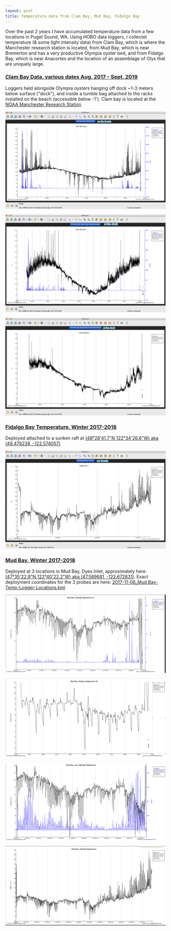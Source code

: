 ```yaml
---
layout: post
title: Temperature data from Clam Bay, Mud Bay, Fidalgo Bay 
---
```


Over the past 2 years I have accumulated temperature data from a few locations in Puget Sound, WA. Using HOBO data loggers, I collectet temperature (& some light intensity data) from Clam Bay, which is where the Manchester research station is located, from Mud Bay, which is near Bremerton and has a very productive Olympia oyster bed, and from Fidalgo Bay, which is near Anacortes and the location of an assemblage of Olys that are uniquely large. 

### [Clam Bay Data, various dates Aug. 2017 - Sept. 2019](https://github.com/laurahspencer/O.lurida_Temperature/tree/master/data/Clam-Bay-Temperatures) 
Loggers held alongside Olympia oysters hanging off dock ~1-3 meters below surface ("dock"), and inside a tumble bag attached to the racks installed on the beach (accessible below -1').  Clam bay is located at the [NOAA Manchester Research Station](https://goo.gl/maps/XRxCfpsuMeeXqk4DA)

![Clam-bay-beach-jun2018-jun2019.png](https://github.com/laurahspencer/O.lurida_Temperature/blob/master/images/Clam-bay-beach-jun2018-jun2019.png?raw=true)

![Clam-bay-dock-jun2018-sept2019.png](https://github.com/laurahspencer/O.lurida_Temperature/blob/master/images/Clam-bay-dock-jun2018-sept2019.png?raw=true)

![Clam-bay-dock_aug2017-jun2018.png](https://github.com/laurahspencer/O.lurida_Temperature/blob/master/images/Clam-bay-dock_aug2017-jun2018.png?raw=true) 

### [Fidalgo Bay Temperature, Winter 2017-2018](https://github.com/laurahspencer/O.lurida_Temperature/tree/master/data/Fidalgo-Bay-Temperatures)
Deployed attached to a sunken raft at [(48°28'41.7"N 122°34'26.6"W) aka (48.478238, -122.574057)](https://goo.gl/maps/jkSniGLwTwDePGBs8)

![Fidalgo-bay-beach-Nov2017-Jun2018.png](https://github.com/laurahspencer/O.lurida_Temperature/blob/master/images/Fidalgo-bay-beach-Nov2017-Jun2018.png?raw=true)

### [Mud Bay, Winter 2017-2018](https://github.com/laurahspencer/O.lurida_Temperature/tree/master/data/Mud-Bay-Temperatures)

Deployed at 3 locations in Mud Bay, Dyes Inlet, approximately here: [(47°35'22.9"N 122°40'22.2"W) aka (47.589681, -122.672831)](https://goo.gl/maps/tqnQpkGc6zXCsTD9A). Exact deployment coordinates for the 3 probes are here: [2017-11-06_Mud Bay-Temp-Logger-Locations.kml](https://github.com/laurahspencer/O.lurida_Temperature/blob/master/data/Mud-Bay-Temperatures/2017-11-06_Mud%20Bay-Temp-Logger-Locations.kml)

![Mud-Bay-intertidal-winter2017-2018_depl1](https://github.com/laurahspencer/O.lurida_Temperature/blob/master/images/Mud-Bay-intertidal-winter2017-2018_depl1.png?raw=true)

![Mud-Bay-intertidal-winter2017-2018_depl2](https://github.com/laurahspencer/O.lurida_Temperature/blob/master/images/Mud-Bay-intertidal-winter2017-2018_depl2.png?raw=true)

![Mud-Bay-low-intertidal-winter2017-2018](https://github.com/laurahspencer/O.lurida_Temperature/blob/master/images/Mud-Bay-low-intertidal-winter2017-2018.png?raw=true)

![Mud-Bay-subtidal_winter2017-2018](https://github.com/laurahspencer/O.lurida_Temperature/blob/master/images/Mud-Bay-subtidal_winter2017-2018.png?raw=true)
